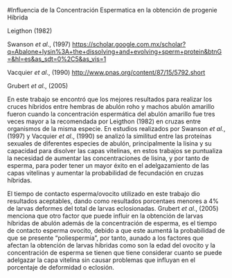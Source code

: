 #Influencia de la Concentración Espermatica en la obtención de progenie Híbrida

Leigthon (1982)

Swanson *et al*., (1997) https://scholar.google.com.mx/scholar?q=Abalone+lysin%3A+the+dissolving+and+evolving+sperm+protein&btnG=&hl=es&as_sdt=0%2C5&as_vis=1

Vacquier *et al*., (1990) http://www.pnas.org/content/87/15/5792.short

Grubert *et al*., (2005)


En este trabajo se encontró que los mejores resultados para realizar los cruces híbridos entre hembras de abulón roho y machos abulón amarillo fueron cuando la concentración espermática del abulón amarillo fue tres veces mayor a la recomendada por Leigthon (1982) en cruzas entre organismos de la misma especie. En estudios realizados por Swanson *et al*., (1997) y Vacquier *et al*., (1990) se  analizó la similitud entre las proteínas sexuales de diferentes especies de abulón, principalmente la lisina y su capacidad para disolver las capas vitelinas, en estos trabajos se puntualiza la necesidad de aumentar las concentraciones de lisina, y por tanto de esperma, para poder tener un mayor éxito en el adelgazamiento de las capas vitelinas y aumentar la probabilidad de fecundación en cruzas híbridas. 

El tiempo de contacto esperma/ovocito utilizado en este trabajo dio resultados aceptables, dando como resultados porcentaes menores a 4% de larvas deformes del total de larvas eclosionadas. Grubert *et al*., (2005) menciona que otro factor que puede influir en la obtención de larvas híbridas de abulón además de la concentración de esperma, es el tiempo de contacto esperma ovocito, debido a que este aumentá la probabilidad de que se presente “poliespermia”, por tanto, aunado a los factores que afectan la obtención de larvas híbridas como son la edad del ovocito y la concentración de esperma se tienen que tiene considerar cuanto se puede adelgazar la capa vitelina sin causar problemas que influyan en el porcentaje de deformidad o eclosión. 
